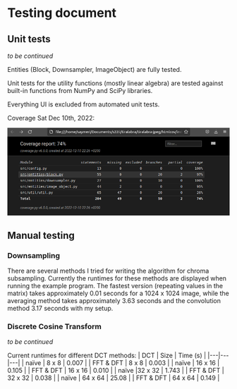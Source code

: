 # Testing document

## Unit tests

*to be continued*

Entities (Block, Downsampler, ImageObject) are fully tested.

Unit tests for the utility functions (mostly linear algebra) are tested against built-in functions from NumPy and SciPy libraries.

Everything UI is excluded from automated unit tests.

Coverage Sat Dec 10th, 2022:

![Screenshot of coverage report, showing 74% overall coverage](assets/coverage-2022-12-10-22-27-25.png)


## Manual testing

### Downsampling

There are several methods I tried for writing the algorithm for chroma subsampling. Currently the runtimes for these methods are displayed when running the example program. The fastest version (repeating values in the matrix) takes approximately 0.01 seconds for a 1024 x 1024 image, while the averaging method takes approximately 3.63 seconds and the convolution method 3.17 seconds with my setup.

### Discrete Cosine Transform

*to be continued*

Current runtimes for different DCT methods:
| DCT | Size | Time (s) |
|---|---|---|
| naïve | 8 x 8 | 0.007 |
| FFT & DFT | 8 x 8 | 0.003 |
| naïve | 16 x 16 | 0.105 |
| FFT & DFT | 16 x 16 | 0.010 |
| naïve |32 x 32 | 1.743 |
| FFT & DFT | 32 x 32 | 0.038 |
| naïve | 64 x 64 | 25.08 |
| FFT & DFT | 64 x 64 | 0.149 |
